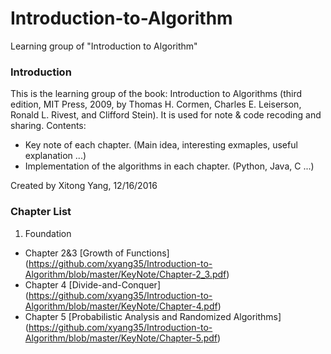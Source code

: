 # Introduction-to-Algorithm
Learning group of "Introduction to Algorithm"

### Introduction
This is the learning group of the book: Introduction to Algorithms (third edition, MIT Press, 2009, by  Thomas H. Cormen, Charles E. Leiserson, Ronald L. Rivest, and Clifford Stein). It is used for note & code recoding and sharing.
Contents:
- Key note of each chapter. (Main idea, interesting exmaples, useful explanation ...)
- Implementation of the algorithms in each chapter. (Python, Java, C ...)

Created by Xitong Yang, 12/16/2016

### Chapter List
1. Foundation
  - Chapter 2&3 [Growth of Functions] (https://github.com/xyang35/Introduction-to-Algorithm/blob/master/KeyNote/Chapter-2_3.pdf)
  - Chapter 4   [Divide-and-Conquer] (https://github.com/xyang35/Introduction-to-Algorithm/blob/master/KeyNote/Chapter-4.pdf)
  - Chapter 5   [Probabilistic Analysis and Randomized Algorithms] (https://github.com/xyang35/Introduction-to-Algorithm/blob/master/KeyNote/Chapter-5.pdf)
